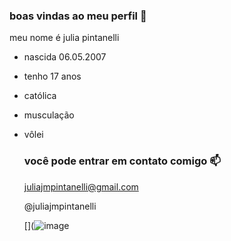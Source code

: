 ### boas vindas ao meu perfil 💙

meu nome é julia pintanelli

- nascida 06.05.2007
- tenho 17 anos
- católica
- musculação
- vôlei


  ### você pode entrar em contato comigo 📫
  juliajmpintanelli@gmail.com
  
  @juliajmpintanelli
  
  [](![image](https://github.com/juliajmpintanelli/juliajmpintanelli/assets/169299155/5b747726-bc5b-4db7-8081-79070bf10d03)

 
